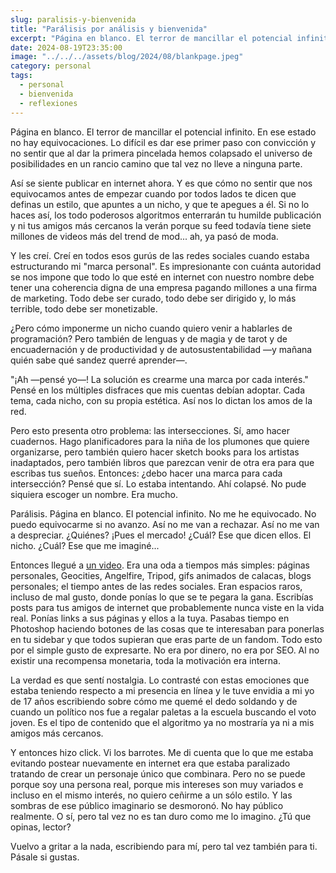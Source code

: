 ```yaml
---
slug: paralisis-y-bienvenida
title: "Parálisis por análisis y bienvenida"
excerpt: "Página en blanco. El terror de mancillar el potencial infinito. En ese estado no hay equivocaciones. Lo difícil es dar ese primer paso con convicción y no sentir que al dar la primera pincelada hemos colapsado el universo de posibilidades en un rancio camino que tal vez no lleve a ninguna parte."
date: 2024-08-19T23:35:00
image: "../../../assets/blog/2024/08/blankpage.jpeg"
category: personal
tags:
  - personal
  - bienvenida
  - reflexiones
---
```

Página en blanco. El terror de mancillar el potencial infinito. En ese estado no hay equivocaciones. Lo difícil es dar ese primer paso con convicción y no sentir que al dar la primera pincelada hemos colapsado el universo de posibilidades en un rancio camino que tal vez no lleve a ninguna parte.

Así se siente publicar en internet ahora. Y es que cómo no sentir que nos equivocamos antes de empezar cuando por todos lados te dicen que definas un estilo, que apuntes a un nicho, y que te apegues a él. Si no lo haces así, los todo poderosos algoritmos enterrarán tu humilde publicación y ni tus amigos más cercanos la verán porque su feed todavía tiene siete millones de videos más del trend de mod... ah, ya pasó de moda.

Y les creí. Creí en todos esos gurús de las redes sociales cuando estaba estructurando mi "marca personal". Es impresionante con cuánta autoridad se nos impone que todo lo que esté en internet con nuestro nombre debe tener una coherencia digna de una empresa pagando millones a una firma de marketing. Todo debe ser curado, todo debe ser dirigido y, lo más terrible, todo debe ser monetizable.

¿Pero cómo imponerme un nicho cuando quiero venir a hablarles de programación? Pero también de lenguas y de magia y de tarot y de encuadernación y de productividad y de autosustentabilidad —y mañana quién sabe qué sandez querré aprender—.

"¡Ah —pensé yo—! La solución es crearme una marca por cada interés." Pensé en los múltiples disfraces que mis cuentas debían adoptar. Cada tema, cada nicho, con su propia estética. Así nos lo dictan los amos de la red.

Pero esto presenta otro problema: las intersecciones. Sí, amo hacer cuadernos. Hago planificadores para la niña de los plumones que quiere organizarse, pero también quiero hacer sketch books para los artistas inadaptados, pero también libros que parezcan venir de otra era para que escribas tus sueños. Entonces: ¿debo hacer una marca para cada intersección? Pensé que sí. Lo estaba intentando. Ahí colapsé. No pude siquiera escoger un nombre. Era mucho.

Parálisis. Página en blanco. El potencial infinito. No me he equivocado. No puedo equivocarme si no avanzo. Así no me van a rechazar. Así no me van a despreciar. ¿Quiénes? ¡Pues el mercado! ¿Cuál? Ese que dicen ellos. El nicho. ¿Cuál? Ese que me imaginé...

Entonces llegué a [un video](https://www.youtube.com/watch?v=rTSEr0cRJY8). Era una oda a tiempos más simples: páginas personales, Geocities, Angelfire, Tripod, gifs animados de calacas, blogs personales; el tiempo antes de las redes sociales. Eran espacios raros, incluso de mal gusto, donde ponías lo que se te pegara la gana. Escribías posts para tus amigos de internet que probablemente nunca viste en la vida real. Ponías links a sus páginas y ellos a la tuya. Pasabas tiempo en Photoshop haciendo botones de las cosas que te interesaban para ponerlas en tu sidebar y que todos supieran que eras parte de un fandom. Todo esto por el simple gusto de expresarte. No era por dinero, no era por SEO. Al no existir una recompensa monetaria, toda la motivación era interna.

La verdad es que sentí nostalgia. Lo contrasté con estas emociones que estaba teniendo respecto a mi presencia en línea y le tuve envidia a mi yo de 17 años escribiendo sobre cómo me quemé el dedo soldando y de cuando un político nos fue a regalar paletas a la escuela buscando el voto joven. Es el tipo de contenido que el algoritmo ya no mostraría ya ni a mis amigos más cercanos.

Y entonces hizo click. Vi los barrotes. Me di cuenta que lo que me estaba evitando postear nuevamente en internet era que estaba paralizado tratando de crear un personaje único que combinara. Pero no se puede porque soy una persona real, porque mis intereses son muy variados e incluso en el mismo interés, no quiero ceñirme a un sólo estilo. Y las sombras de ese público imaginario se desmoronó. No hay público realmente. O sí, pero tal vez no es tan duro como me lo imagino. ¿Tú que opinas, lector?

Vuelvo a gritar a la nada, escribiendo para mí, pero tal vez también para ti. Pásale si gustas.